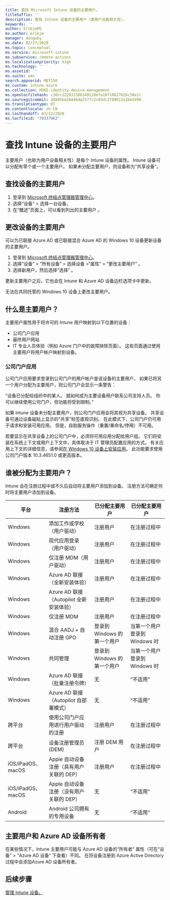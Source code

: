 ```yaml
---
title: 查找 Microsoft Intune 设备的主要用户。
titleSuffix: ''
description: 查找 Intune 设备的主要用户（或用户设备相关性）。
keywords: ''
author: ErikjeMS
ms.author: erikje
manager: dougeby
ms.date: 02/27/2020
ms.topic: conceptual
ms.service: microsoft-intune
ms.subservice: remote-actions
ms.localizationpriority: high
ms.technology: ''
ms.assetid: ''
ms.suite: ems
search.appverid: MET150
ms.custom: intune-azure
ms.collection: M365-identity-device-management
ms.openlocfilehash: c30cc122931588149120efa10710627826c50e2c
ms.sourcegitcommit: 3d895be2844bda2177c2c85dc2f09612a1be5490
ms.translationtype: HT
ms.contentlocale: zh-CN
ms.lasthandoff: 03/13/2020
ms.locfileid: "79337962"
---
```

# <a name="find-the-primary-user-of-an-intune-device"></a>查找 Intune 设备的主要用户

主要用户（也称为用户设备相关性）是每个 Intune 设备的属性。 Intune 设备可以分配有零个或一个主要用户。 如果未分配主要用户，则设备称为“共享设备”。

## <a name="find-a-devices-primary-user"></a>查找设备的主要用户

1. 登录到 [Microsoft 终结点管理器管理中心](https://go.microsoft.com/fwlink/?linkid=2109431)。
2. 选择“设备”  > 选择一台设备。
3. 在“概述”页面上，可以看到列出的主要用户  。

## <a name="change-a-devices-primary-user"></a>更改设备的主要用户

可以为已联接 Azure AD 或已联接混合 Azure AD 的 Windows 10 设备更新设备的主要用户。

1. 登录到 [Microsoft 终结点管理器管理中心](https://go.microsoft.com/fwlink/?linkid=2109431)。
2. 选择“设备”   > “所有设备”  > 选择设备 >“属性”   > “更改主要用户”  。
3. 选择新用户，然后选择“选择”  。

更新主要用户之后，它也会在 Intune 和 Azure AD 设备边栏选项卡中更新。

无法在共同托管的 Windows 10 设备上更改主要用户。


## <a name="what-is-the-primary-user"></a>什么是主要用户？
主要用户属性用于将许可的 Intune 用户映射到以下位置的设备：
- 公司门户应用
- 最终用户网站
- IT 专业人员体验（例如 Azure 门户中的故障排除页面）。 这些页面通过使用主要用户将用户帐户映射到设备。 

### <a name="company-portal-app"></a>公司门户应用
公司门户应用要求登录到公司门户的用户帐户是该设备的主要用户。 如果已将另一个用户分配为主要用户，则公司门户会显示一条警告：

“设备已分配给组织中的某人。 就如何成为主要设备用户联系公司支持人员。 你可以继续使用公司门户，但功能将受到限制。”

如果 Intune 设备未分配主要用户，则公司门户应用会将其视为共享设备。 共享设备可通过设备磁贴上显示的“共享”标签直观识别。 在此模式下，公司门户仍可用于请求和安装可用应用。 但是，自助服务操作（重置/重命名/停用）不可用。  

若要显示在共享设备上的公司门户中，必须将可用应用分配给用户组。 它们将安装在系统上下文或用户上下文中，具体取决于 IT 管理员配置应用的方式。 有关应用上下文的详细信息，请参阅[在 Windows 10 设备上安装应用](../apps/apps-windows-10-app-deploy.md)。 此功能要求使用公司门户版本 10.3.4651.0 或更高版本。


## <a name="who-is-assigned-as-the-primary-user"></a>谁被分配为主要用户？
Intune 会在注册过程中或不久后自动将主要用户添加到设备。 注册方法可确定何时将主要用户添加到设备。

| 平台 | 注册方法 | 已分配主要用户 | 已分配主要用户 |
| ---- | ---- | ---- | ---- |
| Windows | 添加工作或学校（用户驱动） | 注册用户 | 在注册过程中 |   
| Windows | 现代应用登录（用户驱动） | 注册用户 | 在注册过程中 | 
| Windows | 仅注册 MDM（用户驱动） | 注册用户 | 在注册过程中 | 
| Windows | Azure AD 联接（全新安装体验） | 注册用户 | 在注册过程中 | 
| Windows | Azure AD 联接（Autopilot 全新安装体验） | 注册用户 | 在注册过程中 | 
| Windows | 仅注册 MDM | 注册用户 | 在注册过程中 | 
| Windows | 混合 AADJ + 自动注册 GPO | 登录到 Windows 的第一个用户 | 当第一个用户登录到 Windows 时| 
| Windows | 共同管理 | 登录到 Windows 的第一个用户 | 当第一个用户登录到 Windows 时 | 
| Windows | Azure AD 联接（批量注册令牌） | 无 | “不适用” | 
| Windows | Azure AD 联接（Autopilot 自部署模式） | 无 | “不适用” | 
| 跨平台 | 使用公司门户应用进行用户驱动的注册 | 注册用户 | 在注册过程中 |
| 跨平台 | 设备注册管理员 (DEM) | 注册 DEM 用户 | 在注册过程中 |
| iOS/iPadOS、macOS | Apple 自动设备注册（具有用户关联的 DEP） | 注册用户 | 在注册过程中 |
| iOS/iPadOS、macOS | Apple 自动设备注册（没有用户关联的 DEP） | 无 | “不适用” |
| Android | Android 公司拥有的专用设备 | 无 | “不适用” |

## <a name="primary-user-and-azure-ad-device-owner"></a>主要用户和 Azure AD 设备所有者
在某些情况下，Intune 主要用户可能与 Azure AD 设备的“所有者”  属性（可在“设备”   > “Azure AD 设备”  下查看）不同。 在将设备注册到 Azure Active Directory 过程中会添加Azure AD 设备所有者。

## <a name="next-steps"></a>后续步骤
[管理 Intune 设备。](device-management.md)
